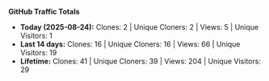 
**GitHub Traffic Totals**

- **Today (2025-08-24):** Clones: 2 | Unique Cloners: 2 | Views: 5 | Unique Visitors: 1
- **Last 14 days:** Clones: 16 | Unique Cloners: 16 | Views: 66 | Unique Visitors: 19
- **Lifetime:** Clones: 41 | Unique Cloners: 39 | Views: 204 | Unique Visitors: 29
